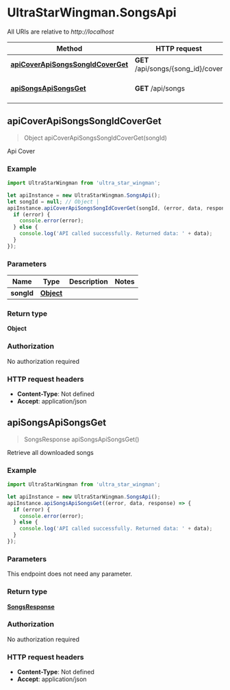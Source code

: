 # UltraStarWingman.SongsApi

All URIs are relative to *http://localhost*

Method | HTTP request | Description
------------- | ------------- | -------------
[**apiCoverApiSongsSongIdCoverGet**](SongsApi.md#apiCoverApiSongsSongIdCoverGet) | **GET** /api/songs/{song_id}/cover | Api Cover
[**apiSongsApiSongsGet**](SongsApi.md#apiSongsApiSongsGet) | **GET** /api/songs | Retrieve all downloaded songs



## apiCoverApiSongsSongIdCoverGet

> Object apiCoverApiSongsSongIdCoverGet(songId)

Api Cover

### Example

```javascript
import UltraStarWingman from 'ultra_star_wingman';

let apiInstance = new UltraStarWingman.SongsApi();
let songId = null; // Object | 
apiInstance.apiCoverApiSongsSongIdCoverGet(songId, (error, data, response) => {
  if (error) {
    console.error(error);
  } else {
    console.log('API called successfully. Returned data: ' + data);
  }
});
```

### Parameters


Name | Type | Description  | Notes
------------- | ------------- | ------------- | -------------
 **songId** | [**Object**](.md)|  | 

### Return type

**Object**

### Authorization

No authorization required

### HTTP request headers

- **Content-Type**: Not defined
- **Accept**: application/json


## apiSongsApiSongsGet

> SongsResponse apiSongsApiSongsGet()

Retrieve all downloaded songs

### Example

```javascript
import UltraStarWingman from 'ultra_star_wingman';

let apiInstance = new UltraStarWingman.SongsApi();
apiInstance.apiSongsApiSongsGet((error, data, response) => {
  if (error) {
    console.error(error);
  } else {
    console.log('API called successfully. Returned data: ' + data);
  }
});
```

### Parameters

This endpoint does not need any parameter.

### Return type

[**SongsResponse**](SongsResponse.md)

### Authorization

No authorization required

### HTTP request headers

- **Content-Type**: Not defined
- **Accept**: application/json

